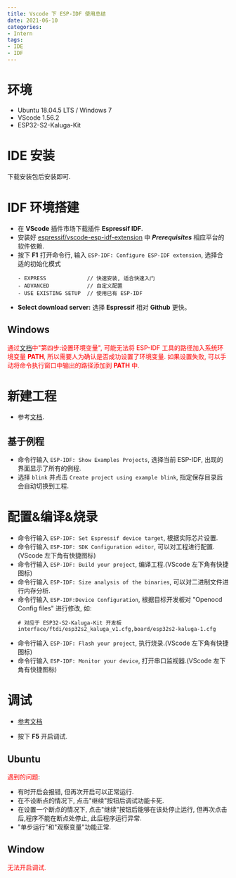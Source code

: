 ```yaml
---
title: Vscode 下 ESP-IDF 使用总结
date: 2021-06-10
categories: 
- Intern
tags:
- IDE
- IDF
---
```

# 环境

- Ubuntu 18.04.5 LTS / Windows 7
- VScode 1.56.2
- ESP32-S2-Kaluga-Kit

<!--more-->

# IDE 安装

下载安装包后安装即可.

# IDF 环境搭建

- 在 **VScode** 插件市场下载插件 **Espressif IDF**.
- 安装好 [espressif/vscode-esp-idf-extension](https://github.com/espressif/vscode-esp-idf-extension) 中 ***Prerequisites*** 相应平台的软件依赖.
- 按下 **F1** 打开命令行, 输入 `ESP-IDF: Configure ESP-IDF extension`, 选择合适的初始化模式
  ```
  - EXPRESS             // 快速安装, 适合快速入门
  - ADVANCED            // 自定义配置
  - USE EXISTING SETUP  // 使用已有 ESP-IDF
  ```
- **Select download server:** 选择 **Espressif** 相对 **Github** 更快。

## Windows

<span style="color:red">通过[文档](https://docs.espressif.com/projects/esp-idf/zh_CN/latest/esp32s2/get-started/index.html#get-started-set-up-env)中"第四步:设置环境变量", 可能无法将 ESP-IDF 工具的路径加入系统环境变量 **PATH**, 所以需要人为确认是否成功设置了环境变量. 如果设置失败, 可以手动将命令执行窗口中输出的路径添加到 **PATH** 中.</span>

# 新建工程

- 参考[文档](https://github.com/espressif/vscode-esp-idf-extension/blob/master/docs/tutorial/basic_use.md).

## 基于例程

- 命令行输入 `ESP-IDF: Show Examples Projects`, 选择当前 ESP-IDF, 出现的界面显示了所有的例程.
- 选择 `blink` 并点击 `Create project using example blink`, 指定保存目录后会自动切换到工程.

# 配置&编译&烧录

- 命令行输入 `ESP-IDF: Set Espressif device target`, 根据实际芯片设置.
- 命令行输入 `ESP-IDF: SDK Configuration editor`, 可以对工程进行配置.(VScode 左下角有快捷图标)
- 命令行输入 `ESP-IDF: Build your project`, 编译工程.(VScode 左下角有快捷图标)
- 命令行输入 `ESP-IDF: Size analysis of the binaries`, 可以对二进制文件进行内存分析.
- 命令行输入 `ESP-IDF:Device Configuration`, 根据目标开发板对 "Openocd Config files" 进行修改, 如:
  ```
  # 对应于 ESP32-S2-Kaluga-Kit 开发板
  interface/ftdi/esp32s2_kaluga_v1.cfg,board/esp32s2-kaluga-1.cfg
  ```
- 命令行输入 `ESP-IDF: Flash your project`, 执行烧录.(VScode 左下角有快捷图标)
- 命令行输入 `ESP-IDF: Monitor your device`, 打开串口监视器.(VScode 左下角有快捷图标)

# 调试

- [参考文档](https://github.com/espressif/vscode-esp-idf-extension/blob/master/docs/tutorial/debugging.md)

- 按下 **F5** 开启调试.

## Ubuntu

<span style="color:red">遇到的问题</span>:

- 有时开启会报错, 但再次开启可以正常运行.
- 在不设断点的情况下, 点击"继续"按钮后调试功能卡死.
- 在设置一个断点的情况下, 点击"继续"按钮后能够在该处停止运行, 但再次点击后,程序不能在断点处停止, 此后程序运行异常.
- "单步运行"和"观察变量"功能正常.

## Window

<span style="color:red">无法开启调试.</span>
